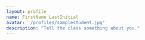 ```yaml
---
layout: profile
name: FirstName LastInitial
avatar: '/profiles/samplestudent.jpg'
description: "Tell the class something about you."
---
```


